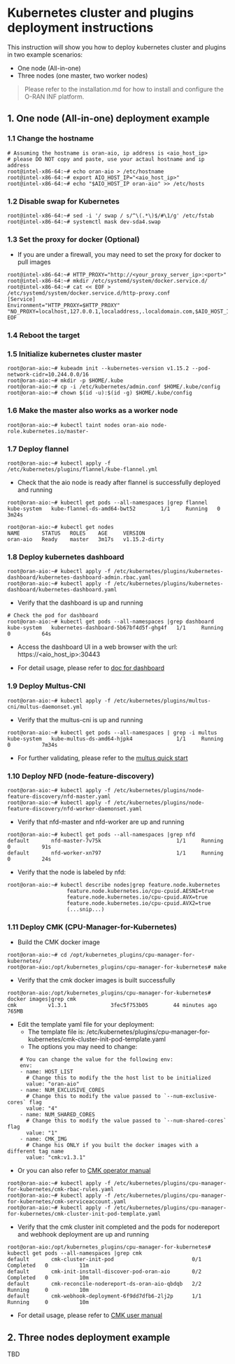 # Kubernetes cluster and plugins deployment instructions

This instruction will show you how to deploy kubernetes cluster and plugins in two example scenarios:
  * One node (All-in-one)
  * Three nodes (one master, two worker nodes)

> Please refer to the installation.md for how to install and configure the O-RAN INF platform.

## 1. One node (All-in-one) deployment example

### 1.1 Change the hostname

```
# Assuming the hostname is oran-aio, ip address is <aio_host_ip>
# please DO NOT copy and paste, use your actaul hostname and ip address
root@intel-x86-64:~# echo oran-aio > /etc/hostname
root@intel-x86-64:~# export AIO_HOST_IP="<aio_host_ip>"
root@intel-x86-64:~# echo "$AIO_HOST_IP oran-aio" >> /etc/hosts
```

### 1.2 Disable swap for Kubernetes

```
root@intel-x86-64:~# sed -i '/ swap / s/^\(.*\)$/#\1/g' /etc/fstab
root@intel-x86-64:~# systemctl mask dev-sda4.swap
```

### 1.3 Set the proxy for docker (Optional) 

* If you are under a firewall, you may need to set the proxy for docker to pull images
```
root@intel-x86-64:~# HTTP_PROXY="http://<your_proxy_server_ip>:<port>"
root@intel-x86-64:~# mkdir /etc/systemd/system/docker.service.d/
root@intel-x86-64:~# cat << EOF > /etc/systemd/system/docker.service.d/http-proxy.conf
[Service]
Environment="HTTP_PROXY=$HTTP_PROXY" "NO_PROXY=localhost,127.0.0.1,localaddress,.localdomain.com,$AIO_HOST_IP,10.244.0.0/16"
EOF
```

### 1.4 Reboot the target

### 1.5 Initialize kubernetes cluster master

```
root@oran-aio:~# kubeadm init --kubernetes-version v1.15.2 --pod-network-cidr=10.244.0.0/16
root@oran-aio:~# mkdir -p $HOME/.kube
root@oran-aio:~# cp -i /etc/kubernetes/admin.conf $HOME/.kube/config
root@oran-aio:~# chown $(id -u):$(id -g) $HOME/.kube/config
```

### 1.6 Make the master also works as a worker node

```
root@oran-aio:~# kubectl taint nodes oran-aio node-role.kubernetes.io/master-
```

### 1.7 Deploy flannel

```
root@oran-aio:~# kubectl apply -f /etc/kubernetes/plugins/flannel/kube-flannel.yml
```

* Check that the aio node is ready after flannel is successfully deployed and running

```
root@oran-aio:~# kubectl get pods --all-namespaces |grep flannel
kube-system   kube-flannel-ds-amd64-bwt52        1/1     Running   0          3m24s

root@oran-aio:~# kubectl get nodes
NAME       STATUS   ROLES    AGE     VERSION
oran-aio   Ready    master   3m17s   v1.15.2-dirty
```

### 1.8 Deploy kubernetes dashboard

```
root@oran-aio:~# kubectl apply -f /etc/kubernetes/plugins/kubernetes-dashboard/kubernetes-dashboard-admin.rbac.yaml
root@oran-aio:~# kubectl apply -f /etc/kubernetes/plugins/kubernetes-dashboard/kubernetes-dashboard.yaml
```

* Verify that the dashboard is up and running

```
# Check the pod for dashboard
root@oran-aio:~# kubectl get pods --all-namespaces |grep dashboard
kube-system   kubernetes-dashboard-5b67bf4d5f-ghg4f   1/1     Running   0          64s

```

* Access the dashboard UI in a web browser with the url: https://<aio_host_ip>:30443

* For detail usage, please refer to [doc for dashboard](https://kubernetes.io/docs/tasks/access-application-cluster/web-ui-dashboard/)

### 1.9 Deploy Multus-CNI

```
root@oran-aio:~# kubectl apply -f /etc/kubernetes/plugins/multus-cni/multus-daemonset.yml
```

* Verify that the multus-cni is up and running

```
root@oran-aio:~# kubectl get pods --all-namespaces | grep -i multus
kube-system   kube-multus-ds-amd64-hjpk4              1/1     Running   0          7m34s
```

* For further validating, please refer to the [multus quick start](https://github.com/intel/multus-cni/blob/master/doc/quickstart.md)

### 1.10 Deploy NFD (node-feature-discovery)

```
root@oran-aio:~# kubectl apply -f /etc/kubernetes/plugins/node-feature-discovery/nfd-master.yaml
root@oran-aio:~# kubectl apply -f /etc/kubernetes/plugins/node-feature-discovery/nfd-worker-daemonset.yaml
```

* Verify that nfd-master and nfd-worker are up and running

```
root@oran-aio:~# kubectl get pods --all-namespaces |grep nfd
default       nfd-master-7v75k                        1/1     Running   0          91s
default       nfd-worker-xn797                        1/1     Running   0          24s
```

* Verify that the node is labeled by nfd:

```
root@oran-aio:~# kubectl describe nodes|grep feature.node.kubernetes
                   feature.node.kubernetes.io/cpu-cpuid.AESNI=true
                   feature.node.kubernetes.io/cpu-cpuid.AVX=true
                   feature.node.kubernetes.io/cpu-cpuid.AVX2=true
                   (...snip...)
```

### 1.11 Deploy CMK (CPU-Manager-for-Kubernetes)


* Build the CMK docker image

```
root@oran-aio:~# cd /opt/kubernetes_plugins/cpu-manager-for-kubernetes/
root@oran-aio:/opt/kubernetes_plugins/cpu-manager-for-kubernetes# make
```

* Verify that the cmk docker images is built successfully

```
root@oran-aio:/opt/kubernetes_plugins/cpu-manager-for-kubernetes# docker images|grep cmk
cmk          v1.3.1              3fec5f753b05        44 minutes ago      765MB
```

* Edit the template yaml file for your deployment:
  * The template file is: /etc/kubernetes/plugins/cpu-manager-for-kubernetes/cmk-cluster-init-pod-template.yaml
  * The options you may need to change:
```
    # You can change the value for the following env:
    env:
    - name: HOST_LIST
      # Change this to modify the the host list to be initialized
      value: "oran-aio"               
    - name: NUM_EXCLUSIVE_CORES
      # Change this to modify the value passed to `--num-exclusive-cores` flag
      value: "4"                  
    - name: NUM_SHARED_CORES
      # Change this to modify the value passed to `--num-shared-cores` flag
      value: "1"
    - name: CMK_IMG
      # Change his ONLY if you built the docker images with a different tag name
      value: "cmk:v1.3.1"

```
  * Or you can also refer to [CMK operator manual](https://github.com/intel/CPU-Manager-for-Kubernetes/blob/master/docs/operator.md)

```
root@oran-aio:~# kubectl apply -f /etc/kubernetes/plugins/cpu-manager-for-kubernetes/cmk-rbac-rules.yaml
root@oran-aio:~# kubectl apply -f /etc/kubernetes/plugins/cpu-manager-for-kubernetes/cmk-serviceaccount.yaml
root@oran-aio:~# kubectl apply -f /etc/kubernetes/plugins/cpu-manager-for-kubernetes/cmk-cluster-init-pod-template.yaml
```

* Verify that the cmk cluster init completed and the pods for nodereport and webhook deployment are up and running

```
root@oran-aio:/opt/kubernetes_plugins/cpu-manager-for-kubernetes# kubectl get pods --all-namespaces |grep cmk
default       cmk-cluster-init-pod                         0/1     Completed   0          11m
default       cmk-init-install-discover-pod-oran-aio       0/2     Completed   0          10m
default       cmk-reconcile-nodereport-ds-oran-aio-qbdqb   2/2     Running     0          10m
default       cmk-webhook-deployment-6f9dd7dfb6-2lj2p      1/1     Running     0          10m
```

* For detail usage, please refer to [CMK user manual](https://github.com/intel/CPU-Manager-for-Kubernetes/blob/master/docs/user.md)

## 2. Three nodes deployment example

TBD

